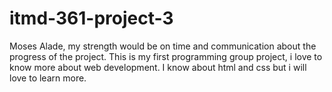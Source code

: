 # itmd-361-project-3

Moses Alade, my strength would be on time and communication about the progress of the project. This is my first programming group project, i love to know more about web development. I know about html and css but i will love to learn more.